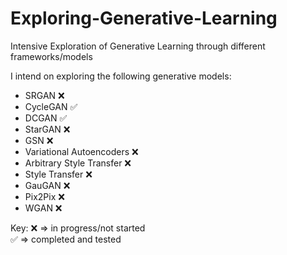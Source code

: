 # Exploring-Generative-Learning
Intensive Exploration of Generative Learning through different frameworks/models

I intend on exploring the following generative models:
- SRGAN ❌
- CycleGAN ✅
- DCGAN ✅
- StarGAN ❌
- GSN ❌
- Variational Autoencoders ❌
- Arbitrary Style Transfer ❌
- Style Transfer ❌
- GauGAN ❌
- Pix2Pix ❌
- WGAN ❌

Key:
❌ => in progress/not started <br>
✅ => completed and tested

